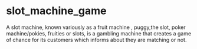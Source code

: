# slot_machine_game
A slot machine, known variously as a fruit machine , puggy,the slot, poker machine/pokies, fruities or slots, is a gambling machine that creates a game of chance for its customers which informs about they are matching or not.
